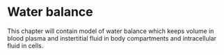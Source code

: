 # Water balance

This chapter will contain model of water balance which keeps volume in blood plasma and instertitial fluid in body compartments and intracellular fluid in cells. 

